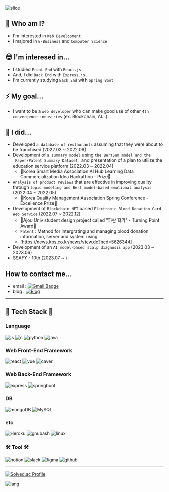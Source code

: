 ![slice](https://capsule-render.vercel.app/api?type=slice&color=auto&height=200&text=Hi,there&fontAlign=70&rotate=13&fontAlignY=25&desc=I'm%20Juyeori.&descAlign=70.&descAlignY=44)

<div>
  
  ## 👋 Who am I?
  * I'm interested in `Web Development`</br>
  * I majored in `E-Business` and `Computer Science` <br/>

  ## 😎 I'm interesed in...
  * I studied `Front End` with `React.js`
  * And, I did `Back End` with `Express.js`.
  * I'm currently studying `Back End` with `Spring Boot`

  ## ⚡ My goal...
  * I want to be a `web developer` who can make good use of other `4th convergence industries` (ex. Blockchain, AI...).

  ## 🌱 I did...
  * Developed `a database of restaurants` assuming that they were about to be franchised (2022.03 ~ 2022.06)
  * Development of `a summary model` using `the BertSum model and the 'Paper/Patent Summary Dataset'` and presentation of a plan to utilize the education service platform (2022.03 ~ 2022.04)
    - 🥇Korea Smart Media Association AI Hub Learning Data Commercialization Idea Hackathon - Prize🥇
  * `Analysis of product reviews` that are effective in improving quality through `topic modeling and Bert model-based emotional analysis` (2022.04 ~ 2022.05)
    - 🥇Korea Quality Management Association Spring Conference - Excellence Prize🥇
  * Development of `Blockchain NFT` based `Electronic Blood Donation Card Web Service` (2022.07 ~ 2022.12)
    - 🥇Ajou Univ student design project called "파란 학기" - Turning Point Award🥇
    - `Patent` : Method for intergrating and managing blood donation information, server and system using
    - [https://news.kbs.co.kr/news/view.do?ncd=5626344]
  * Development of an `AI model-based scalp diagnosis app` (2023.03 ~ 2023.06)
  * SSAFY - 10th (2023.07 ~ )
  
  ## How to contact me...
  * email : [![Gmail Badge](https://img.shields.io/badge/Gmail-D14836?style=flat&logo=Gmail&logoColor=white)](mailto:dlwndus0728@ajou.ac.kr) 
  * blog : [![Blog](https://img.shields.io/badge/Tech%20Blog-555263?style=flat&logoColor=white)](http://juyeori.github.io/)

  ---
  
  ## 🚀 Tech Stack 🚀
  ### Language
  ![js](https://img.shields.io/badge/JavaScript-F7DF1E?style=flat&logo=JavaScript&logoColor=white)
  ![c](https://img.shields.io/badge/C-A8B9CC?style=flat&logo=C&logoColor=white)
  ![python](https://img.shields.io/badge/Python-3776AB?style=flat&logo=Python&logoColor=white)
  ![java](https://img.shields.io/badge/java-E34F26?style=flat&logo=java&logoColor=white)
  
  ### Web Front-End Framework
<!--  
  ![html](https://img.shields.io/badge/HTML5-E34F26?style=flat&logo=HTML5&logoColor=white)
  ![CSS](https://img.shields.io/badge/CSS-1572B6?style=flat&logo=CSS3&logoColor=white)
  ![sass](https://img.shields.io/badge/sass-CC6699?style=flat&logo=sass&logoColor=white)
  ![nodedotjs](https://img.shields.io/badge/node.js-339933?style=flat&logo=nodedotjs&logoColor=white)
-->
  ![react](https://img.shields.io/badge/React-61DAFB?style=flat&logo=React&logoColor=white)
  ![vue](https://img.shields.io/badge/vuedotjs-4FC08D?style=flat&logo=vuedotjs&logoColor=#4FC08D)
  ![caver](https://img.shields.io/badge/Caver.js-000111?style=flat-square)
  
  ### Web Back-End Framework
  ![express](https://img.shields.io/badge/Express.js-000000?style=flat-square)
  ![springboot](https://img.shields.io/badge/springboot-6DB33F?style=flat-square)

  ### DB
  ![mongoDB](https://img.shields.io/badge/MongoDB-47A248?style=flat&logo=mongodb&logoColor=white)
  ![MySQL](https://img.shields.io/badge/MySQL-4479A1?style=flat&logo=MySQL&logoColor=white)
  
  ### etc
  ![Heroku](https://img.shields.io/badge/Heroku-430098?style=flat&logo=Heroku&logoColor=white)
  ![gnubash](https://img.shields.io/badge/shell-4EAA25?style=flat&logo=gnubash&logoColor=white)
  ![linux](https://img.shields.io/badge/linux-FCC624?style=flat&logo=linux&logoColor=white)
  
  ### 🛠 Tool 🛠
  ![notion](https://img.shields.io/badge/notion-000000?style=flat&logo=notion&logoColor=white)
  ![slack](https://img.shields.io/badge/slack-4A154B?style=flat&logo=slack&logoColor=white)
  ![figma](https://img.shields.io/badge/figma-F24E1E?style=flat&logo=figma&logoColor=white)
  ![github](https://img.shields.io/badge/github-181717?style=flat&logo=github&logoColor=white)
  
  
 </div>

---

<div float='left'>
  
  [![Solved.ac Profile](http://mazassumnida.wtf/api/v2/generate_badge?boj=dlwndus0728)](https://solved.ac/profile/dlwndus0728)
  
  ![lang](https://github-readme-stats.vercel.app/api/top-langs/?username=Juyeori&layout=compact&theme=radical)
  
</div>
